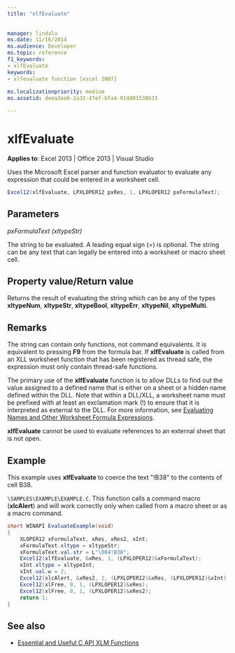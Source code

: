 ```yaml
---
title: "xlfEvaluate"
 
 
manager: lindalu
ms.date: 11/16/2014
ms.audience: Developer
ms.topic: reference
f1_keywords:
- xlfEvaluate
keywords:
- xlfevaluate function [excel 2007]
 
ms.localizationpriority: medium
ms.assetid: deea3ee6-2a32-47ef-bfa4-914891538633

---
```


# xlfEvaluate

 **Applies to**: Excel 2013 | Office 2013 | Visual Studio 
  
Uses the Microsoft Excel parser and function evaluator to evaluate any expression that could be entered in a worksheet cell.
  
```cs
Excel12(xlfEvaluate, LPXLOPER12 pxRes, 1, LPXLOPER12 pxFormulaText);
```

## Parameters

 _pxFormulaText (xltypeStr)_
  
The string to be evaluated. A leading equal sign (=) is optional. The string can be any text that can legally be entered into a worksheet or macro sheet cell.
  
## Property value/Return value

Returns the result of evaluating the string which can be any of the types **xltypeNum**, **xltypeStr**, **xltypeBool**, **xltypeErr**, **xltypeNil**, **xltypeMulti**.
  
## Remarks

The string can contain only functions, not command equivalents. It is equivalent to pressing **F9** from the formula bar. If **xlfEvaluate** is called from an XLL worksheet function that has been registered as thread safe, the expression must only contain thread-safe functions. 
  
The primary use of the **xlfEvaluate** function is to allow DLLs to find out the value assigned to a defined name that is either on a sheet or a hidden name defined within the DLL. Note that within a DLL/XLL, a worksheet name must be prefixed with at least an exclamation mark (!) to ensure that it is interpreted as external to the DLL. For more information, see [Evaluating Names and Other Worksheet Formula Expressions](evaluating-names-and-other-worksheet-formula-expressions.md).
  
 **xlfEvaluate** cannot be used to evaluate references to an external sheet that is not open. 
  
## Example

This example uses **xlfEvaluate** to coerce the text "!B38" to the contents of cell B38. 
  
 `\SAMPLES\EXAMPLE\EXAMPLE.C`. This function calls a command macro (**xlcAlert**) and will work correctly only when called from a macro sheet or as a macro command.
  
```cs
short WINAPI EvaluateExample(void)
{
    XLOPER12 xFormulaText, xRes, xRes2, xInt;
    xFormulaText.xltype = xltypeStr;
    xFormulaText.val.str = L"\004!B38";
    Excel12(xlfEvaluate, &xRes, 1, (LPXLOPER12)&xFormulaText);
    xInt.xltype = xltypeInt;
    xInt.val.w = 2;
    Excel12(xlcAlert, &xRes2, 2, (LPXLOPER12)&xRes, (LPXLOPER12)&xInt);
    Excel12(xlFree, 0, 1, (LPXLOPER12)&xRes);
    Excel12(xlFree, 0, 1, (LPXLOPER12)&xRes2);
    return 1;
}
```

## See also

- [Essential and Useful C API XLM Functions](essential-and-useful-c-api-xlm-functions.md)


